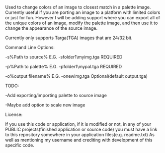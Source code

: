 Used to change colors of an image to closest match in a palette image. Currently useful if you are porting an image to a platform with limited colors or just for fun. However I will be adding support where you can export all of the unique colors of an image, modify the palette image, and then use it to change the appearance of the source image.


Currently only supports Targa(TGA) images that are 24/32 bit.


Command Line Options:

-s%Path to source% E.G. -sfolder1\myimg.tga     REQUIRED

-p%Path to palette% E.G. -pfolder1\mypal.tga    REQUIRED

-o%output filename% E.G. -onewimg.tga    Optional(default output.tga)



TODO:

-Add exporting/importing palette to source image

-Maybe add option to scale new image


License:

If you use this code or application, if it is modified or not, in any of your PUBLIC projects(finished application or source code) you must have a link to this repository somewhere in your application files(e.g. readme.txt) As well as mentioning my username and crediting with development of this specific code.